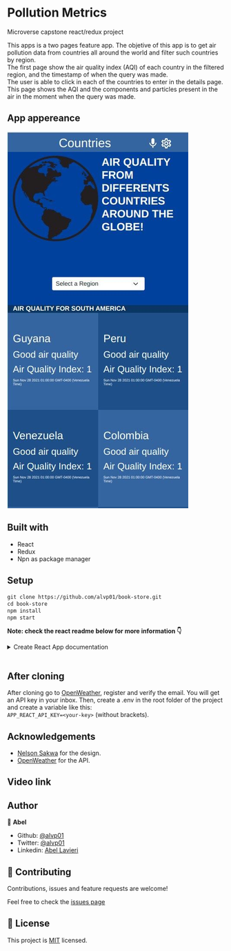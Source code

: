 # Pollution Metrics

Microverse capstone react/redux project<br>

This apps is a two pages feature app. The objetive of this app is to get air pollution data from countries all around the world and filter such countries by region.<br>
The first page show the air quality index (AQI) of each country in the filtered region, and the timestamp of when the query was made. <br>
The user is able to click in each of the countries to enter in the details page. This page shows the AQI and the components and particles present in the air in the moment when the query was made.

## App appereance

![appdesign](./app_img.jpg)

## Built with

- React
- Redux
- Npn as package manager

## Setup

```
git clone https://github.com/alvp01/book-store.git
cd book-store
npm install
npm start
```
**Note: check the react readme below for more information 👇**

<details>
  <summary>Create React App documentation</summary>

## Getting Started with Create React App

This project was bootstrapped with [Create React App](https://github.com/facebook/create-react-app).

### Available Scripts

In the project directory, you can run:

#### `npm start`

Runs the app in the development mode.\
Open [http://localhost:3000](http://localhost:3000) to view it in the browser.

The page will reload if you make edits.\
You will also see any lint errors in the console.

#### `npm test`

Launches the test runner in the interactive watch mode.\
See the section about [running tests](https://facebook.github.io/create-react-app/docs/running-tests) for more information.

#### `npm run build`

Builds the app for production to the `build` folder.\
It correctly bundles React in production mode and optimizes the build for the best performance.

The build is minified and the filenames include the hashes.\
Your app is ready to be deployed!

See the section about [deployment](https://facebook.github.io/create-react-app/docs/deployment) for more information.

#### `npm run eject`

**Note: this is a one-way operation. Once you `eject`, you can’t go back!**

If you aren’t satisfied with the build tool and configuration choices, you can `eject` at any time. This command will remove the single build dependency from your project.

Instead, it will copy all the configuration files and the transitive dependencies (webpack, Babel, ESLint, etc) right into your project so you have full control over them. All of the commands except `eject` will still work, but they will point to the copied scripts so you can tweak them. At this point you’re on your own.

You don’t have to ever use `eject`. The curated feature set is suitable for small and middle deployments, and you shouldn’t feel obligated to use this feature. However we understand that this tool wouldn’t be useful if you couldn’t customize it when you are ready for it.

### Learn More

You can learn more in the [Create React App documentation](https://facebook.github.io/create-react-app/docs/getting-started).

To learn React, check out the [React documentation](https://reactjs.org/).

#### Code Splitting

This section has moved here: [https://facebook.github.io/create-react-app/docs/code-splitting](https://facebook.github.io/create-react-app/docs/code-splitting)

#### Analyzing the Bundle Size

This section has moved here: [https://facebook.github.io/create-react-app/docs/analyzing-the-bundle-size](https://facebook.github.io/create-react-app/docs/analyzing-the-bundle-size)

#### Making a Progressive Web App

This section has moved here: [https://facebook.github.io/create-react-app/docs/making-a-progressive-web-app](https://facebook.github.io/create-react-app/docs/making-a-progressive-web-app)

#### Advanced Configuration

This section has moved here: [https://facebook.github.io/create-react-app/docs/advanced-configuration](https://facebook.github.io/create-react-app/docs/advanced-configuration)

#### Deployment

This section has moved here: [https://facebook.github.io/create-react-app/docs/deployment](https://facebook.github.io/create-react-app/docs/deployment)

#### `npm run build` fails to minify

This section has moved here: [https://facebook.github.io/create-react-app/docs/troubleshooting#npm-run-build-fails-to-minify](https://facebook.github.io/create-react-app/docs/troubleshooting#npm-run-build-fails-to-minify)

</details>
<br>

## After cloning

After cloning go to [OpenWeather](https://openweathermap.org/), register and verify the email. You will get an API key in your inbox.
Then, create a .env in the root folder of the project and create a variable like this: <br> `APP_REACT_API_KEY=<your-key>` (without brackets).

## Acknowledgements

- [Nelson Sakwa](https://www.behance.net/gallery/31579789/Ballhead-App-(Free-PSDs)) for the design.
- [OpenWeather](https://openweathermap.org/) for the API.

## Video link



## Author

👤 **Abel**
- Github: [@alvp01](https://github.com/alvp01)
- Twitter: [@alvp01](https://twitter.com/alvp01)
- Linkedin: [Abel Lavieri](https://www.linkedin.com/in/abel-lavieri/)

## 🤝 Contributing

Contributions, issues and feature requests are welcome!

Feel free to check the [issues page](https://github.com/alvp01/leader-board-project/issues)

## 📝 License

This project is [MIT](./MIT.md) licensed.
